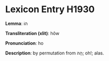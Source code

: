 # Lexicon Entry H1930

**Lemma**: הוֹ

**Transliteration (xlit)**: hôw

**Pronunciation**: ho

**Description**:
by permutation from הָהּ; oh!; alas.
